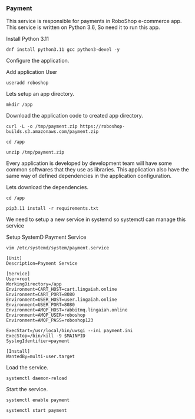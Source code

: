 ### Payment

This service is responsible for payments in RoboShop e-commerce app. This service is written on Python 3.6, So need it to run this app.

Install Python 3.11

```
dnf install python3.11 gcc python3-devel -y
```

Configure the application.

Add application User

```
useradd roboshop
```

Lets setup an app directory.

```
mkdir /app 
```

Download the application code to created app directory.

```
curl -L -o /tmp/payment.zip https://roboshop-builds.s3.amazonaws.com/payment.zip
```

```
cd /app 
```

```
unzip /tmp/payment.zip
```

Every application is developed by development team will have some common softwares that they use as libraries. This application also have the same way of defined dependencies in the application configuration.

Lets download the dependencies.

```
cd /app 
```

```
pip3.11 install -r requirements.txt
```

We need to setup a new service in systemd so systemctl can manage this service

Setup SystemD Payment Service

```
vim /etc/systemd/system/payment.service
```

```
[Unit]
Description=Payment Service

[Service]
User=root
WorkingDirectory=/app
Environment=CART_HOST=cart.lingaiah.online
Environment=CART_PORT=8080
Environment=USER_HOST=user.lingaiah.online
Environment=USER_PORT=8080
Environment=AMQP_HOST=rabbitmq.lingaiah.online
Environment=AMQP_USER=roboshop
Environment=AMQP_PASS=roboshop123

ExecStart=/usr/local/bin/uwsgi --ini payment.ini
ExecStop=/bin/kill -9 $MAINPID
SyslogIdentifier=payment

[Install]
WantedBy=multi-user.target
```

Load the service.

```
systemctl daemon-reload
```

Start the service.

```
systemctl enable payment 
```

```
systemctl start payment
```
